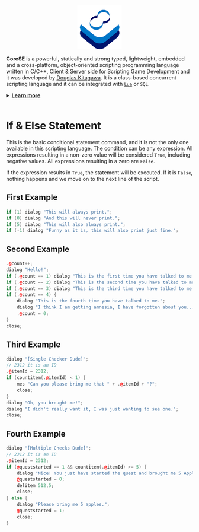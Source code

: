<p align="center" >
<img src="https://raw.githubusercontent.com/sdkitagawa/corese/master/assets/img/logo.png" height="120px" alt="CoreSE Programming Language logo with 3 squares stacked diagonally in a counterclockwise direction each in a different color. The first is in white, the second is in azure and the third in a dark blue tone almost turning purple. And at the top of the 3 stacked squares there is the logo of the CoreSE programming language (which is pronounced Direction Course and Bearing) which are two letters C facing each other forming an infinity symbol and making a course. Each letter C has two different colors. In the letter C on the left at the top we have the dark blue tone and the azure tone at the bottom, while in the letter C on the right we have the opposite." title="CoresE Programming Language">
</p>

**CoreSE** is a powerful, statically and strong typed, lightweight, embedded and a cross-platform, object-oriented scripting programming language written in C/C++, Client & Server side for Scripting Game Development and it was developed by [Douglas Kitagawa](https://github.com/sdkitagawa). It is a class-based concurrent scripting language and it can be integrated with [`Lua`](https://github.com/lua/lua) or `SQL`.

<details>
<summary id="learn_more"><b><a href="#learn_more">Learn more</b></a></summary>
<ul>
	<li><a href="./hello_world.md">Hello World</a></li>
	<li><a href="./variables.md">Variables</a></li>
	<li><a href="./declaring_variables.md">Declaring Variables</a></li>
	<li><a href="./prefix_operator.md">Prefix Operator</a></li>
	<li><a href="./variable_scope.md">Variable Scope</a></li>
	<li><a href="./prefix_global_variables.md">Prefix Global Variables</a></li>
	<li><a href="./prefix_client_side_variables.md">Prefix Client Side Variables</a></li>
	<li><a href="./prefix_global_constant_variables.md">Prefix Global Constant Variables</a></li>
	<li><a href="./prefix_local_constant_variables.md">Prefix Local Constant Variables</a></li>
	<li><a href="./prefix_instance_variables.md">Prefix Instance Variables</a></li>
	<li><a href="./postfix_data_type_variables.md">Postfix Data Type Variables</a></li>
	<li><a href="./array_data_type_variables.md">Array Data Type Variables</a></li>
	<li><a href="./if_and_else_statement.md">If & Else Statement</a></li>
	<li><a href="./switch_and_case_statement.md">Switch & Case Statement</a></li>
	<li><a href="./while_statement.md">While Statement</a></li>
	<li><a href="./for_statement.md">For Statement</a></li>
	<li><a href="./do_statement.md">Do Statement</a></li>
	<li><a href="./freeloop_statement.md">Freeloop Statement</a></li>
	<li><a href="./function_declarations.md">Function Declarations</a></li>
</ul>
</details>
<br />

# If & Else Statement
This is the basic conditional statement command, and it is not the only one available in this scripting language. The condition can be any expression. All expressions resulting in a non-zero value will be considered `True`, including negative values. All expressions resulting in a zero are `False`.

If the expression results in `True`, the statement will be executed. If it is `False`, nothing happens and we move on to the next line of the script.

## First Example

```cpp
if (1) dialog "This will always print.";
if (0) dialog "And this will never print.";
if (5) dialog "This will also always print.";
if (-1) dialog "Funny as it is, this will also print just fine.";
```

## Second Example

```cpp
.@count++;
dialog "Hello!";
if (.@count == 1) dialog "This is the first time you have talked to me.";
if (.@count == 2) dialog "This is the second time you have talked to me.";
if (.@count == 3) dialog "This is the third time you have talked to me.";
if (.@count == 4) {
	dialog "This is the fourth time you have talked to me.";
	dialog "I think I am getting amnesia, I have forgotten about you...";
	.@count = 0;
}
close;
```

## Third Example

```cpp
dialog "[Single Checker Dude]";
// 2312 it is an ID
.@itemId = 2312;
if (countitem(.@itemId) < 1) {
	mes "Can you please bring me that " + .@itemId + "?";
	close;
}
dialog "Oh, you brought me!";
dialog "I didn't really want it, I was just wanting to see one.";
close;
```

## Fourth Example

```cpp
dialog "[Multiple Checks Dude]";
// 2312 it is an ID
.@itemId = 2312;
if (@queststarted == 1 && countitem(.@itemId) >= 5) {
	dialog "Nice! You just have started the quest and brought me 5 Apples.";
	@queststarted = 0;
	delitem 512,5;
	close;
} else {
	dialog "Please bring me 5 apples.";
	@queststarted = 1;
	close;
}

```
